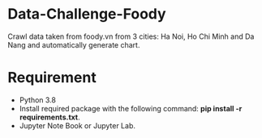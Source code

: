 # Data-Challenge-Foody
Crawl data taken from foody.vn from 3 cities: Ha Noi, Ho Chi Minh and Da Nang and automatically generate chart.
# Requirement
+ Python 3.8
+ Install required package with the following command: **pip install -r requirements.txt**.
+ Jupyter Note Book or Jupyter Lab.
